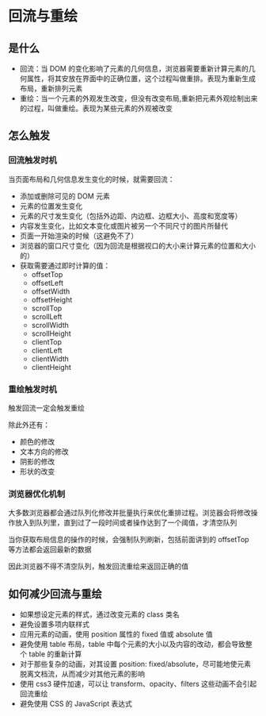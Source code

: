 # 回流与重绘

## 是什么

- 回流：当 DOM 的变化影响了元素的几何信息，浏览器需要重新计算元素的几何属性，将其安放在界面中的正确位置，这个过程叫做重排。表现为重新生成布局，重新排列元素
- 重绘：当一个元素的外观发生改变，但没有改变布局,重新把元素外观绘制出来的过程，叫做重绘。表现为某些元素的外观被改变

## 怎么触发

### 回流触发时机

当页面布局和几何信息发生变化的时候，就需要回流：

- 添加或删除可见的 DOM 元素
- 元素的位置发生变化
- 元素的尺寸发生变化（包括外边距、内边框、边框大小、高度和宽度等）
- 内容发生变化，比如文本变化或图片被另一个不同尺寸的图片所替代
- 页面一开始渲染的时候（这避免不了）
- 浏览器的窗口尺寸变化（因为回流是根据视口的大小来计算元素的位置和大小的）
- 获取需要通过即时计算的值：
  - offsetTop
  - offsetLeft
  - offsetWidth
  - offsetHeight
  - scrollTop
  - scrollLeft
  - scrollWidth
  - scrollHeight
  - clientTop
  - clientLeft
  - clientWidth
  - clientHeight

### 重绘触发时机

触发回流一定会触发重绘

除此外还有：

- 颜色的修改
- 文本方向的修改
- 阴影的修改
- 形状的改变

### 浏览器优化机制

大多数浏览器都会通过队列化修改并批量执行来优化重排过程。浏览器会将修改操作放入到队列里，直到过了一段时间或者操作达到了一个阈值，才清空队列

当你获取布局信息的操作的时候，会强制队列刷新，包括前面讲到的 offsetTop 等方法都会返回最新的数据

因此浏览器不得不清空队列，触发回流重绘来返回正确的值

## 如何减少回流与重绘

- 如果想设定元素的样式，通过改变元素的 class 类名
- 避免设置多项内联样式
- 应用元素的动画，使用 position 属性的 fixed 值或 absolute 值
- 避免使用 table 布局，table 中每个元素的大小以及内容的改动，都会导致整个 table 的重新计算
- 对于那些复杂的动画，对其设置 position: fixed/absolute，尽可能地使元素脱离文档流，从而减少对其他元素的影响
- 使用 css3 硬件加速，可以让 transform、opacity、filters 这些动画不会引起回流重绘
- 避免使用 CSS 的 JavaScript 表达式
